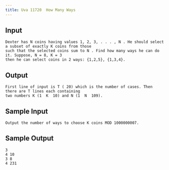 ```yaml
---
title: Uva 11720  How Many Ways
---
```



## Input

```text
Dexter has N coins having values 1, 2, 3, . . . , N . He should select a subset of exactly K coins from those
such that the selected coins sum to N . Find how many ways he can do it. Suppose, N = 8, K = 3
then he can select coins in 2 ways: {1,2,5}, {1,3,4}.
```

## Output

```text
First line of input is T ( 20) which is the number of cases. Then there are T lines each containing
two numbers K (1  K  10) and N (1  N  109).

```

## Sample Input

```text
Output the number of ways to choose K coins MOD 1000000007.

```

## Sample Output

```text
3
4 10
3 8
4 231

```
